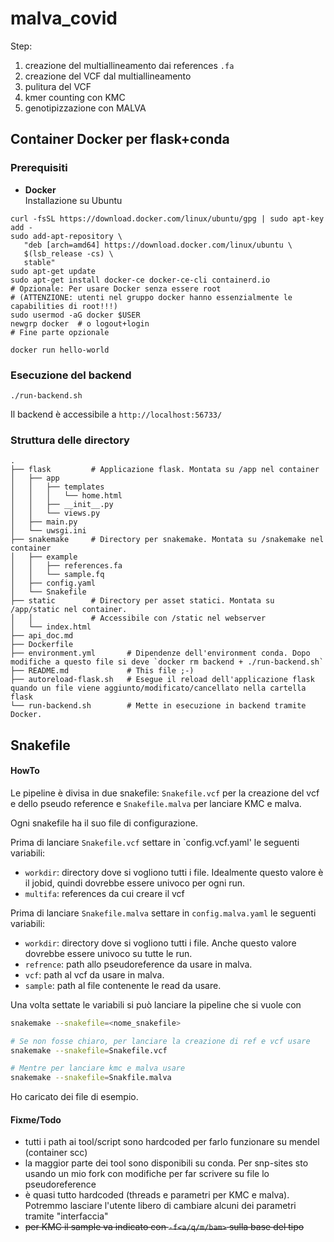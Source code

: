 # malva_covid

Step:
1. creazione del multiallineamento dai references `.fa`
2. creazione del VCF dal multiallineamento
3. pulitura del VCF
4. kmer counting con KMC
5. genotipizzazione con MALVA

## Container Docker per flask+conda

### Prerequisiti

* **Docker**  
  Installazione su Ubuntu
```
curl -fsSL https://download.docker.com/linux/ubuntu/gpg | sudo apt-key add -
sudo add-apt-repository \
   "deb [arch=amd64] https://download.docker.com/linux/ubuntu \
   $(lsb_release -cs) \
   stable"
sudo apt-get update
sudo apt-get install docker-ce docker-ce-cli containerd.io
# Opzionale: Per usare Docker senza essere root
# (ATTENZIONE: utenti nel gruppo docker hanno essenzialmente le capabilities di root!!!)
sudo usermod -aG docker $USER
newgrp docker  # o logout+login
# Fine parte opzionale

docker run hello-world
```

### Esecuzione del backend
```
./run-backend.sh
```
Il backend è accessibile a `http://localhost:56733/`

### Struttura delle directory

```
.
├── flask         # Applicazione flask. Montata su /app nel container
│   ├── app
│   │   ├── templates
│   │   │   └── home.html
│   │   ├── __init__.py
│   │   └── views.py
│   ├── main.py
│   └── uwsgi.ini
├── snakemake     # Directory per snakemake. Montata su /snakemake nel container
│   ├── example
│   │   ├── references.fa
│   │   └── sample.fq
│   ├── config.yaml
│   └── Snakefile
├── static        # Directory per asset statici. Montata su /app/static nel container.
│   │             # Accessibile con /static nel webserver
│   └── index.html
├── api_doc.md
├── Dockerfile
├── environment.yml       # Dipendenze dell'environment conda. Dopo modifiche a questo file si deve `docker rm backend + ./run-backend.sh`
├── README.md             # This file ;-)
├── autoreload-flask.sh   # Esegue il reload dell'applicazione flask quando un file viene aggiunto/modificato/cancellato nella cartella flask
└── run-backend.sh        # Mette in esecuzione in backend tramite Docker.
```


## Snakefile
#### HowTo
Le pipeline è divisa in due snakefile: `Snakefile.vcf` per la creazione del vcf e dello pseudo reference e `Snakefile.malva` per lanciare KMC e malva.

Ogni snakefile ha il suo file di configurazione.

Prima di lanciare `Snakefile.vcf` settare in `config.vcf.yaml' le seguenti variabili:
* `workdir`: directory dove si vogliono tutti i file.  Idealmente questo valore è il jobid, quindi dovrebbe essere univoco per ogni run.
* `multifa`: references da cui creare il vcf

Prima di lanciare `Snakefile.malva` settare in `config.malva.yaml` le seguenti variabili:
* `workdir`: directory dove si vogliono tutti i file.  Anche questo valore dovrebbe essere univoco su tutte le run.
* `refrence`: path allo pseudoreference da usare in malva.
* `vcf`: path al vcf da usare in malva.
* `sample`: path al file contenente le read da usare.

Una volta settate le variabili si può lanciare la pipeline che si vuole con
```bash
snakemake --snakefile=<nome_snakefile>

# Se non fosse chiaro, per lanciare la creazione di ref e vcf usare
snakemake --snakefile=Snakefile.vcf

# Mentre per lanciare kmc e malva usare
snakemake --snakefile=Snakfile.malva

```

Ho caricato dei file di esempio.

#### Fixme/Todo
* tutti i path ai tool/script sono hardcoded per farlo funzionare su mendel (container scc)
* la maggior parte dei tool sono disponibili su conda. Per snp-sites sto usando un mio fork con modifiche per far scrivere su file lo pseudoreference
* è quasi tutto hardcoded (threads e parametri per KMC e malva). Potremmo lasciare l'utente libero di cambiare alcuni dei parametri tramite "interfaccia"
* ~~per KMC il sample va indicato con `-f<a/q/m/bam>` sulla base del tipo~~
